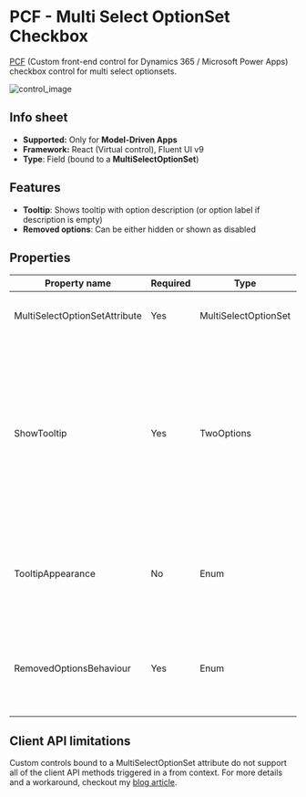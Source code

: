 # PCF - Multi Select OptionSet Checkbox

[PCF](https://learn.microsoft.com/en-us/power-apps/developer/component-framework/overview) (Custom front-end control for Dynamics 365 / Microsoft Power Apps) checkbox control for multi select optionsets.

![control_image](https://imgur.com/2jrZC7E)

## Info sheet
- **Supported:** Only for **Model-Driven Apps**
- **Framework:** React (Virtual control), Fluent UI v9
- **Type**: Field (bound to a **MultiSelectOptionSet**)

## Features
- **Tooltip**: Shows tooltip with option description (or option label if description is empty)
- **Removed options**: Can be either hidden or shown as disabled

## Properties
| Property name | Required | Type | Description |
| -------- | -------- | -------- | -------- |
| MultiSelectOptionSetAttribute  | Yes | MultiSelectOptionSet | Bound attribute for Multi Select OptionSet |
| ShowTooltip  | Yes | TwoOptions | Select if you want to show the tooltip. Tooltip text is shown based on the option description. If the option description is empty, the option label is shown in the tooltip. |
| TooltipAppearance  | No | Enum | Select the appearance for the tooltip: Normal or Inverted (Default: Normal) |
| RemovedOptionsBehaviour  | Yes | Enum | Select the behaviour for the removed options: Hide or show as Disabled |

## Client API limitations
Custom controls bound to a MultiSelectOptionSet attribute do not support all of the client API methods triggered in a from context. For more details and a workaround, checkout my [blog article](https://www.tompivny.com/posts/multi-select-option-set-pcfs-and-client-scripts/).
